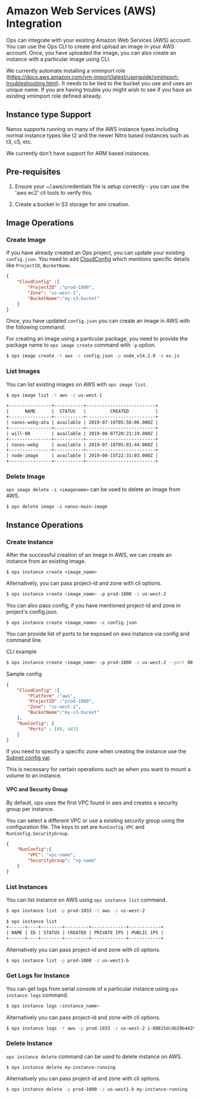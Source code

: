 Amazon Web Services (AWS) Integration
========================

Ops can integrate with your existing Amazon Web Services (AWS) account. You can use the Ops CLI to create and upload an image in your AWS account.
Once, you have uploaded the image, you can also create an instance with a particular image using CLI.

We currently automate installing a vmimport role
(https://docs.aws.amazon.com/vm-import/latest/userguide/vmimport-troubleshooting.html).
It needs to be tied to the bucket you use and uses an unique name. If
you are having trouble you might wish to see if you have an existing
vmimport role defined already.

## Instance type Support

Nanos supports running on many of the AWS instance types including
normal instance types like t2 and the newer Nitro based instances such as t3, c5, etc.

We currently don't have support for ARM based instances.

## Pre-requisites

1. Ensure your ~/.aws/credentials file is setup correctly - you can use
   the 'aws ec2' cli tools to verify this.

4. Create a bucket in S3 storage for ami creation.


## Image Operations
### Create Image

If you have already created an Ops project, you can update your existing `config.json`.
You need to add [CloudConfig](configuration.md#cloudconfig) which mentions specific details like `ProjectID`, `BucketName`.

```json
{
    "CloudConfig" :{
        "ProjectID" :"prod-1000",
        "Zone": "us-west-1",
        "BucketName":"my-s3-bucket"
    }
}
```

Once, you have updated `config.json` you can create an image in AWS with the following command:

For creating an image using a particular package, you need to provide the package name to `ops image create` command with `-p` option.

```sh
$ ops image create -t aws -c config.json -p node_v14.2.0 -a ex.js
```

### List Images

You can list existing images on AWS with `ops image list`.

```sh
$ ops image list -t aws -z us-west-1

+----------------+-----------+--------------------------+
|      NAME      |  STATUS   |         CREATED          |
+----------------+-----------+--------------------------+
| nanos-webg-ata | available | 2019-07-16T05:56:06.000Z |
+----------------+-----------+--------------------------+
| will-00        | available | 2019-08-07T20:21:19.000Z |
+----------------+-----------+--------------------------+
| nanos-webg     | available | 2019-07-16T05:01:44.000Z |
+----------------+-----------+--------------------------+
| node-image     | available | 2019-08-15T22:31:03.000Z |
+----------------+-----------+--------------------------+
```

### Delete Image

`ops image delete -i <imagename>` can be used to delete an image from AWS.

```
$ ops delete image -i nanos-main-image
```

## Instance Operations
### Create Instance

After the successful creation of an image in AWS, we can create an instance from an existing image.

```
$ ops instance create <image_name>
```

Alternatively, you can pass project-id and zone with cli options.

```sh
$ ops instance create <image_name> -p prod-1000 -z us-west-2
```

You can also pass config, if you have mentioned project-id and zone in project's config.json.
```
$ ops instance create <image_name> -c config.json
```

You can provide list of ports to be exposed on aws instance via config and command line.

CLI example
``` sh
$ ops instance create <image_name> -p prod-1000 -z us-west-2 --port 80 --port 443
```

Sample config

```json
{
    "CloudConfig" :{
        "Platform" :"aws",
        "ProjectID" :"prod-1000",
        "Zone": "us-west-1",
        "BucketName":"my-s3-bucket"
    },
    "RunConfig": {
        "Ports" : [80, 443]
    }
}
```

If you need to specify a specific zone when creating the instance use
the [Subnet config var](https://nanovms.gitbook.io/ops/configuration#cloudconfig.subnet).

This is necessary for certain operations such as when you want to mount
a volume to an instance.

#### VPC and Security Group

By default, ops uses the first VPC found in aws and creates a security group per instance.

You can select a different VPC or use a existing security group using the configuration file. The keys to set are `RunConfig.VPC` and `RunConfig.SecurityGroup`.
```json
{
    "RunConfig":{
        "VPC": "vpc-name",
        "SecurityGroup": "sg-name"
    }
}
```

### List Instances

You can list instance on AWS using `ops instance list` command.

```sh
$ ops instance list -p prod-1033 -t aws -z us-west-2

$ ops instance list
+------+----+--------+---------+-------------+------------+
| NAME | ID | STATUS | CREATED | PRIVATE IPS | PUBLIC IPS |
+------+----+--------+---------+-------------+------------+
```

Alternatively you can pass project-id and zone with cli options.
```sh
$ ops instance list -p prod-1000 -z us-west1-b
```

### Get Logs for Instance

You can get logs from serial console of a particular instance using `ops instance logs` command.

```sh
$ ops instance logs <instance_name>
```

Alternatively you can pass project-id and zone with cli options.
```sh
$ ops instance logs -t aws -p prod-1033 -z us-west-2 i-08815dc4b29b44294
```

### Delete Instance

`ops instance delete` command can be used to delete instance on AWS.

```
$ ops instance delete my-instance-running
```

Alternatively you can pass project-id and zone with cli options.
```sh
$ ops instance delete -p prod-1000 -z us-west1-b my-instance-running
```
